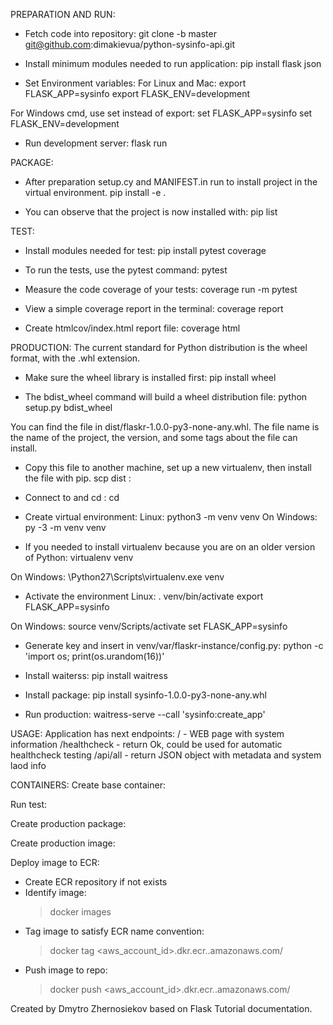 PREPARATION AND RUN:
- Fetch code into repository:
git clone -b master git@github.com:dimakievua/python-sysinfo-api.git

- Install minimum modules needed to run application:
pip install flask json

- Set Environment variables:
For Linux and Mac:
export FLASK_APP=sysinfo
export FLASK_ENV=development

For Windows cmd, use set instead of export:
set FLASK_APP=sysinfo
set FLASK_ENV=development

- Run development server:
flask run

PACKAGE:
- After preparation setup.cy and MANIFEST.in run to install project in the virtual environment.
pip install -e .

- You can observe that the project is now installed with:
pip list

TEST:
- Install modules needed for test:
pip install pytest coverage

- To run the tests, use the pytest command:
pytest

- Measure the code coverage of your tests:
coverage run -m pytest

- View a simple coverage report in the terminal:
coverage report

- Create htmlcov/index.html report file:
coverage html

PRODUCTION:
The current standard for Python distribution is the wheel format, with the .whl extension. 
- Make sure the wheel library is installed first:
pip install wheel

- The bdist_wheel command will build a wheel distribution file:
python setup.py bdist_wheel

You can find the file in dist/flaskr-1.0.0-py3-none-any.whl. 
The file name is the name of the project, the version, and some tags about the file can install.

- Copy this file to another machine, set up a new virtualenv, then install the file with pip.
scp dist <host>:<path>

- Connect to <host> and cd <path>:
cd <path>

- Create virtual environment:
Linux:
python3 -m venv venv
On Windows:
py -3 -m venv venv

- If you needed to install virtualenv because you are on an older version of Python:
virtualenv venv

On Windows:
\Python27\Scripts\virtualenv.exe venv

- Activate the environment
Linux:
. venv/bin/activate
export FLASK_APP=sysinfo

On Windows:
source venv/Scripts/activate
set FLASK_APP=sysinfo

- Generate key and insert in venv/var/flaskr-instance/config.py:
python -c 'import os; print(os.urandom(16))'

- Install waiterss:
pip install waitress

- Install package:
pip install sysinfo-1.0.0-py3-none-any.whl

- Run production:
waitress-serve --call 'sysinfo:create_app'

USAGE:
Application has next endpoints:
/  - WEB page with system information
/healthcheck  - return Ok, could be used for automatic healthcheck testing
/api/all  - return JSON object with metadata and system laod info


CONTAINERS:
Create base container:

Run test:

Create production package:

Create production image:

Deploy image to ECR:
- Create ECR repository if not exists
- Identify image:
  > docker images
- Tag image to satisfy ECR name convention:
  > docker tag <ImageID> <aws_account_id>.dkr.ecr.<region>.amazonaws.com/<my-web-app>
- Push image to repo:
  > docker push <aws_account_id>.dkr.ecr.<region>.amazonaws.com/<my-web-app>
  
Created by Dmytro Zhernosiekov based on Flask Tutorial documentation.
